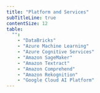 ```yaml
---
title: "Platform and Services"
subTitleLine: true
contentSize: 12
table:
  "":
    - "DataBricks"
    - "Azure Machine Learning"
    - "Azure Cognitive Services"
    - "Amazon SageMaker"
    - "Amazon Textract"
    - "Amazon Comprehend"
    - "Amazon Rekognition"
    - "Google Cloud AI Platform"
---
```

